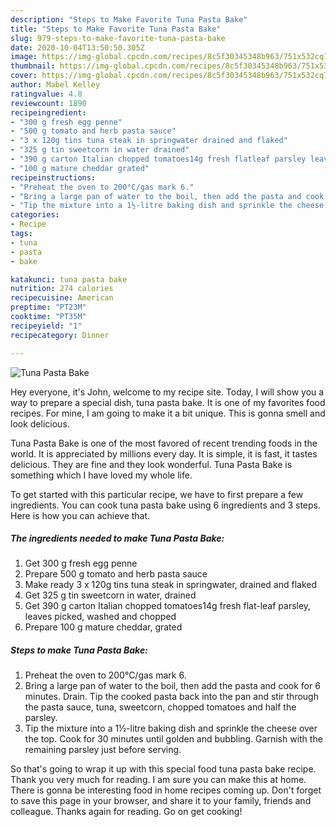 ```yaml
---
description: "Steps to Make Favorite Tuna Pasta Bake"
title: "Steps to Make Favorite Tuna Pasta Bake"
slug: 979-steps-to-make-favorite-tuna-pasta-bake
date: 2020-10-04T13:50:50.305Z
image: https://img-global.cpcdn.com/recipes/8c5f30345348b963/751x532cq70/tuna-pasta-bake-recipe-main-photo.jpg
thumbnail: https://img-global.cpcdn.com/recipes/8c5f30345348b963/751x532cq70/tuna-pasta-bake-recipe-main-photo.jpg
cover: https://img-global.cpcdn.com/recipes/8c5f30345348b963/751x532cq70/tuna-pasta-bake-recipe-main-photo.jpg
author: Mabel Kelley
ratingvalue: 4.8
reviewcount: 1890
recipeingredient:
- "300 g fresh egg penne"
- "500 g tomato and herb pasta sauce"
- "3 x 120g tins tuna steak in springwater drained and flaked"
- "325 g tin sweetcorn in water drained"
- "390 g carton Italian chopped tomatoes14g fresh flatleaf parsley leaves picked washed and chopped"
- "100 g mature cheddar grated"
recipeinstructions:
- "Preheat the oven to 200°C/gas mark 6."
- "Bring a large pan of water to the boil, then add the pasta and cook for 6 minutes. Drain. Tip the cooked pasta back into the pan and stir through the pasta sauce, tuna, sweetcorn, chopped tomatoes and half the parsley."
- "Tip the mixture into a 1½-litre baking dish and sprinkle the cheese over the top. Cook for 30 minutes until golden and bubbling. Garnish with the remaining parsley just before serving."
categories:
- Recipe
tags:
- tuna
- pasta
- bake

katakunci: tuna pasta bake 
nutrition: 274 calories
recipecuisine: American
preptime: "PT23M"
cooktime: "PT35M"
recipeyield: "1"
recipecategory: Dinner

---
```



![Tuna Pasta Bake](https://img-global.cpcdn.com/recipes/8c5f30345348b963/751x532cq70/tuna-pasta-bake-recipe-main-photo.jpg)

Hey everyone, it's John, welcome to my recipe site. Today, I will show you a way to prepare a special dish, tuna pasta bake. It is one of my favorites food recipes. For mine, I am going to make it a bit unique. This is gonna smell and look delicious.

Tuna Pasta Bake is one of the most favored of recent trending foods in the world. It is appreciated by millions every day. It is simple, it is fast, it tastes delicious. They are fine and they look wonderful. Tuna Pasta Bake is something which I have loved my whole life.




To get started with this particular recipe, we have to first prepare a few ingredients. You can cook tuna pasta bake using 6 ingredients and 3 steps. Here is how you can achieve that.

<!--inarticleads1-->

##### The ingredients needed to make Tuna Pasta Bake:

1. Get 300 g fresh egg penne
1. Prepare 500 g tomato and herb pasta sauce
1. Make ready 3 x 120g tins tuna steak in springwater, drained and flaked
1. Get 325 g tin sweetcorn in water, drained
1. Get 390 g carton Italian chopped tomatoes14g fresh flat-leaf parsley, leaves picked, washed and chopped
1. Prepare 100 g mature cheddar, grated




<!--inarticleads2-->

##### Steps to make Tuna Pasta Bake:

1. Preheat the oven to 200°C/gas mark 6.
1. Bring a large pan of water to the boil, then add the pasta and cook for 6 minutes. Drain. Tip the cooked pasta back into the pan and stir through the pasta sauce, tuna, sweetcorn, chopped tomatoes and half the parsley.
1. Tip the mixture into a 1½-litre baking dish and sprinkle the cheese over the top. Cook for 30 minutes until golden and bubbling. Garnish with the remaining parsley just before serving.




So that's going to wrap it up with this special food tuna pasta bake recipe. Thank you very much for reading. I am sure you can make this at home. There is gonna be interesting food in home recipes coming up. Don't forget to save this page in your browser, and share it to your family, friends and colleague. Thanks again for reading. Go on get cooking!
